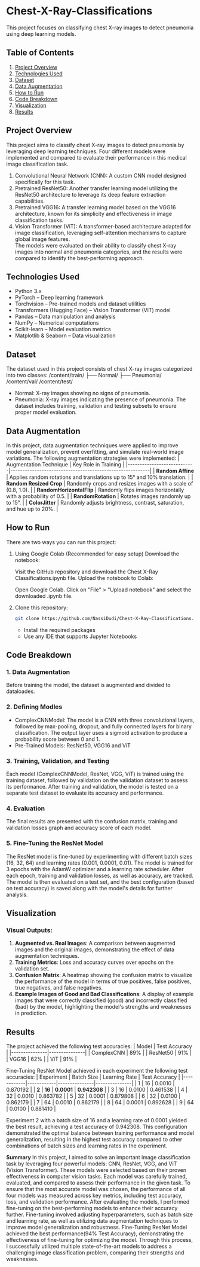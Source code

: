 # Chest-X-Ray-Classifications

This project focuses on classifying chest X-ray images to detect pneumonia using deep learning models.

## Table of Contents
1. [Project Overview](#project-overview)  
2. [Technologies Used](#technologies-used)  
3. [Dataset](#dataset)  
4. [Data Augmentation](#data-augmentation)  
5. [How to Run](#how-to-run)  
6. [Code Breakdown](#code-breakdown)  
7. [Visualization](#visualization)  
8. [Results](#results)

## Project Overview
This project aims to classify chest X-ray images to detect pneumonia by leveraging deep learning techniques. Four different models were implemented and compared to evaluate their performance in this medical image classification task.
1. Convolutional Neural Network (CNN): A custom CNN model designed specifically for this task.
2. Pretrained ResNet50: Another transfer learning model utilizing the ResNet50 architecture to leverage its deep feature extraction capabilities.
3. Pretrained VGG16: A transfer learning model based on the VGG16 architecture, known for its simplicity and effectiveness in image classification tasks.
4. Vision Transformer (ViT): A transformer-based architecture adapted for image classification, leveraging self-attention mechanisms to capture global image features.   
The models were evaluated on their ability to classify chest X-ray images into normal and pneumonia categories, and the results were compared to identify the best-performing approach. 

## Technologies Used
- Python 3.x
- PyTorch – Deep learning framework
- Torchvision – Pre-trained models and dataset utilities
- Transformers (Hugging Face) – Vision Transformer (ViT) model
- Pandas – Data manipulation and analysis
- NumPy – Numerical computations
- Scikit-learn – Model evaluation metrics
- Matplotlib & Seaborn – Data visualization

## Dataset
The dataset used in this project consists of chest X-ray images categorized into two classes:
/content/train/
    ├── Normal/
    ├── Pneumonia/
/content/val/
/content/test/
- Normal: X-ray images showing no signs of pneumonia.
- Pneumonia: X-ray images indicating the presence of pneumonia.
The dataset includes training, validation and testing subsets to ensure proper model evaluation.

## Data Augmentation
In this project, data augmentation techniques were applied to improve model generalization, prevent overfitting, and simulate real-world image variations. 
The following augmentation strategies were implemented:
| Augmentation Technique     | Key Role in Training                                     |
|----------------------------|----------------------------------------------------------|
| **Random Affine**          | Applies random rotations and translations up to 15° and 10% translation.        |
| **Random Resized Crop**    | Randomly crops and resizes images with a scale of (0.8, 1.0). |
| **RandomHorizontalFlip**   | Randomly flips images horizontally with a probability of 0.5.               |
| **RandomRotation**         | Rotates images randomly up to 15°.                |
| **ColorJitter**            | Randomly adjusts brightness, contrast, saturation, and hue up to 20%. |

## How to Run
There are two ways you can run this project:

1. Using Google Colab (Recommended for easy setup)
   Download the notebook:

   Visit the GitHub repository and download the Chest X-Ray Classifications.ipynb file.
   Upload the notebook to Colab:

   Open Google Colab.
   Click on "File" > "Upload notebook" and select the downloaded .ipynb file.

2. Clone this repository:
   ```bash
   git clone https://github.com/NassiDudi/Chest-X-Ray-Classifications.git
   ```
   - Install the required packages
   - Use any IDE that supports Jupyter Notebooks

## Code Breakdown
### 1. Data Augmentation
Before training the model, the dataset is augmented and divided to dataloades.
### 2. Defining Modles
- ComplexCNNModel: The model is a CNN with three convolutional layers, followed by max-pooling, dropout, and fully connected layers for binary classification. The output layer uses a sigmoid activation to produce a probability score between 0 and 1.
- Pre-Trained Models: ResNet50, VGG16 and ViT
### 3. Training, Validation, and Testing
Each model (ComplexCNNModel, ResNet, VGG, ViT) is trained using the training dataset, followed by validation on the validation dataset to assess its performance. After training and validation, the model is tested on a separate test dataset to evaluate its accuracy and performance.
### 4. Evaluation
The final results are presented with the confusion matrix, training and validation losses graph and accuracy score of each model.
### 5. Fine-Tuning the ResNet Model
The ResNet model is fine-tuned by experimenting with different batch sizes (16, 32, 64) and learning rates (0.001, 0.0001, 0.01). The model is trained for 3 epochs with the AdamW optimizer and a learning rate scheduler. After each epoch, training and validation losses, as well as accuracy, are tracked. The model is then evaluated on a test set, and the best configuration (based on test accuracy) is saved along with the model's details for further analysis.

## Visualization
### Visual Outputs:
1. **Augmented vs. Real Images**: A comparison between augmented images and the original images, demonstrating the effect of data augmentation techniques.
2. **Training Metrics**: Loss and accuracy curves over epochs on the validation set.
3. **Confusion Matrix**: A heatmap showing the confusion matrix to visualize the performance of the model in terms of true positives, false positives, true negatives, and false negatives.
4. **Example Images of Good and Bad Classifications**: A display of example images that were correctly classified (good) and incorrectly classified (bad) by the model, highlighting the model's strengths and weaknesses in prediction.

## Results
The project achieved the following test accuracies:
| Model         | Test Accuracy |
|---------------|---------------|
| ComplexCNN    |    89%        |
| ResNet50      |    91%        |
| VGG16         |    62%        |
| ViT           |    91%        |

Fine-Tuning ResNet Model achieved in each experiment the following test accuracies:
| Experiment | Batch Size | Learning Rate | Test Accuracy |
|------------|------------|---------------|---------------|
| 1          | 16         | 0.0010        | 0.870192      |
| **2**      | **16**     | **0.0001**    | **0.942308**  |
| 3          | 16         | 0.0100        | 0.461538      |
| 4          | 32         | 0.0010        | 0.863782      |
| 5          | 32         | 0.0001        | 0.879808      |
| 6          | 32         | 0.0100        | 0.862179      |
| 7          | 64         | 0.0010        | 0.862179      |
| 8          | 64         | 0.0001        | 0.892628      |
| 9          | 64         | 0.0100        | 0.881410      |

Experiment 2 with a batch size of 16 and a learning rate of 0.0001 yielded the best result, achieving a test accuracy of 0.942308. This configuration demonstrated the optimal balance between training performance and model generalization, resulting in the highest test accuracy compared to other combinations of batch sizes and learning rates in the experiment.

**Summary**
In this project, I aimed to solve an important image classification task by leveraging four powerful models: CNN, ResNet, VGG, and ViT (Vision Transformer). These models were selected based on their proven effectiveness in computer vision tasks. Each model was carefully trained, evaluated, and compared to assess their performance in the given task.
To ensure that the most accurate model was chosen, the performance of all four models was measured across key metrics, including test accuracy, loss, and validation performance. After evaluating the models, I performed fine-tuning on the best-performing models to enhance their accuracy further. Fine-tuning involved adjusting hyperparameters, such as batch size and learning rate, as well as utilizing data augmentation techniques to improve model generalization and robustness.
Fine-Tuning ResNet Model achieved the best performance(94% Test Accuracy), demonstrating the effectiveness of fine-tuning for optimizing the model.
Through this process, I successfully utilized multiple state-of-the-art models to address a challenging image classification problem, comparing their strengths and weaknesses.
